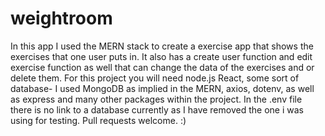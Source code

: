 # weightroom
In this app I used the MERN stack to create a exercise app that shows the exercises that one user puts in. It also has a create user function and edit exercise function as well that can change the data of the exercises and or delete them. For this project you will need node.js React, some sort of database- I used MongoDB as implied in the MERN, axios, dotenv, as well as express and many other packages within the project. In the .env file there is no link to a database currently as I have removed the one i was using for testing. Pull requests welcome. :) 
